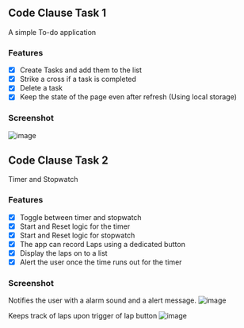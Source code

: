 ## Code Clause Task 1
A simple To-do application 
### Features
- [x] Create Tasks and add them to the list
- [x] Strike a cross if a task is completed
- [x] Delete a task 
- [x] Keep the state of the page even after refresh (Using local storage)
### Screenshot
![image](https://github.com/PythonOP/CC_WebDevTasks/assets/67553065/4c9ee5d7-477a-4f97-b69e-6be5dd0e2cc7)

## Code Clause Task 2
Timer and Stopwatch
### Features
- [x] Toggle between timer and stopwatch
- [x] Start and Reset logic for the timer
- [x] Start and Reset logic for stopwatch
- [x] The app can record Laps using a dedicated button
- [x] Display the laps on to a list
- [x] Alert the user once the time runs out for the timer
### Screenshot
Notifies the user with a alarm sound and a alert message.
![image](https://github.com/PythonOP/CC_WebDevTasks/assets/67553065/6bef8192-18eb-4a3f-87a3-13699b4327b0)

Keeps track of laps upon trigger of lap button
![image](https://github.com/PythonOP/CC_WebDevTasks/assets/67553065/ca3d2623-b95c-4774-8013-42ddb7af9b21)

